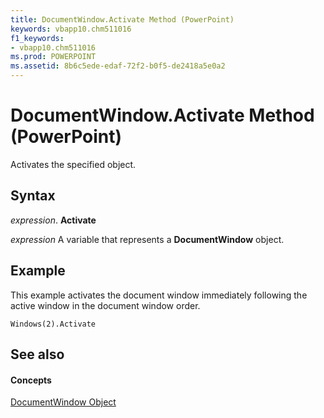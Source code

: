 ```yaml
---
title: DocumentWindow.Activate Method (PowerPoint)
keywords: vbapp10.chm511016
f1_keywords:
- vbapp10.chm511016
ms.prod: POWERPOINT
ms.assetid: 8b6c5ede-edaf-72f2-b0f5-de2418a5e0a2
---
```



# DocumentWindow.Activate Method (PowerPoint)

Activates the specified object.


## Syntax

 _expression_. **Activate**

 _expression_ A variable that represents a **DocumentWindow** object.


## Example

This example activates the document window immediately following the active window in the document window order.


```
Windows(2).Activate
```


## See also


#### Concepts


[DocumentWindow Object](documentwindow-object-powerpoint.md)


